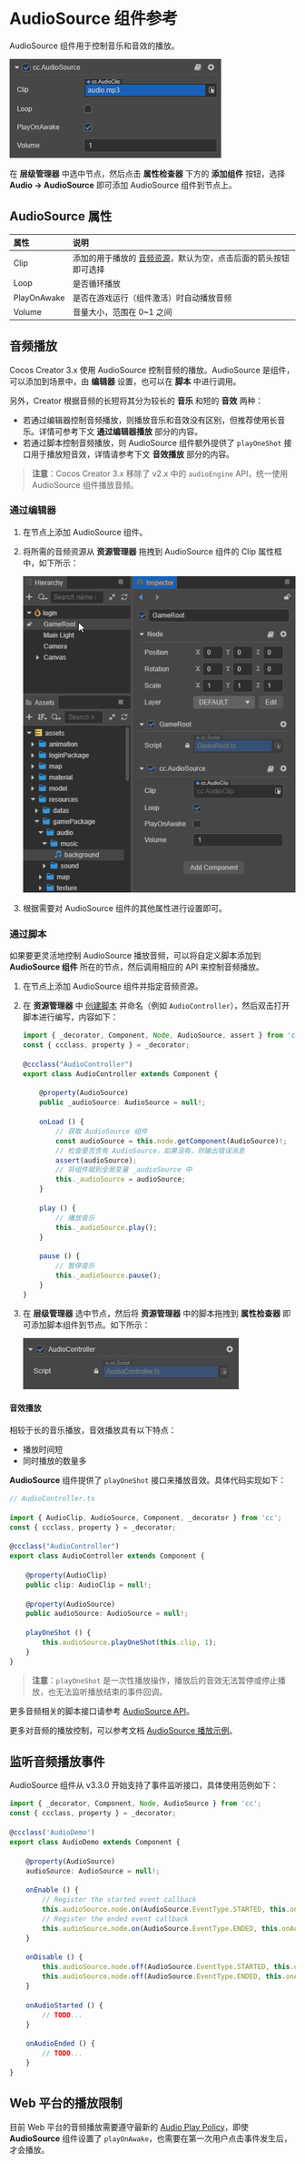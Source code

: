 # AudioSource 组件参考

AudioSource 组件用于控制音乐和音效的播放。

![audioSource](audio/audiosource.png)

在 **层级管理器** 中选中节点，然后点击 **属性检查器** 下方的 **添加组件** 按钮，选择 **Audio -> AudioSource** 即可添加 AudioSource 组件到节点上。

## AudioSource 属性

|属性            | 说明                    |
|:--            | :--                     |
|Clip           | 添加的用于播放的 [音频资源](../asset/audio.md)，默认为空，点击后面的箭头按钮即可选择      |
|Loop           | 是否循环播放              |
|PlayOnAwake    | 是否在游戏运行（组件激活）时自动播放音频 |
|Volume         | 音量大小，范围在 0~1 之间   |

## 音频播放

Cocos Creator 3.x 使用 AudioSource 控制音频的播放。AudioSource 是组件，可以添加到场景中，由 **编辑器** 设置，也可以在 **脚本** 中进行调用。

另外，Creator 根据音频的长短将其分为较长的 **音乐** 和短的 **音效** 两种：

- 若通过编辑器控制音频播放，则播放音乐和音效没有区别，但推荐使用长音乐。详情可参考下文 **通过编辑器播放** 部分的内容。
- 若通过脚本控制音频播放，则 AudioSource 组件额外提供了 `playOneShot` 接口用于播放短音效，详情请参考下文 **音效播放** 部分的内容。

> **注意**：Cocos Creator 3.x 移除了 v2.x 中的 `audioEngine` API，统一使用 AudioSource 组件播放音频。

### 通过编辑器

1. 在节点上添加 AudioSource 组件。

2. 将所需的音频资源从 **资源管理器** 拖拽到 AudioSource 组件的 Clip 属性框中，如下所示：

    ![audioClip](audio/audiocilp.gif)

3. 根据需要对 AudioSource 组件的其他属性进行设置即可。

### 通过脚本

如果要更灵活地控制 AudioSource 播放音频，可以将自定义脚本添加到 **AudioSource 组件** 所在的节点，然后调用相应的 API 来控制音频播放。

1. 在节点上添加 AudioSource 组件并指定音频资源。

2. 在 **资源管理器** 中 [创建脚本](../scripting/setup.md) 并命名（例如 `AudioController`），然后双击打开脚本进行编写，内容如下：

    ```typescript
    import { _decorator, Component, Node, AudioSource, assert } from 'cc';
    const { ccclass, property } = _decorator;

    @ccclass("AudioController")
    export class AudioController extends Component { 
    
        @property(AudioSource)
        public _audioSource: AudioSource = null!;

        onLoad () {
            // 获取 AudioSource 组件
            const audioSource = this.node.getComponent(AudioSource)!;
            // 检查是否含有 AudioSource，如果没有，则输出错误消息
            assert(audioSource);
            // 将组件赋到全局变量 _audioSource 中
            this._audioSource = audioSource;
        }

        play () {
            // 播放音乐
            this._audioSource.play();
        }

        pause () {
            // 暂停音乐
            this._audioSource.pause();
        }
    }
    ```

3. 在 **层级管理器** 选中节点，然后将 **资源管理器** 中的脚本拖拽到 **属性检查器** 即可添加脚本组件到节点。如下所示：

    ![audioSource](audio/audiocontroller.png)

#### 音效播放

相较于长的音乐播放，音效播放具有以下特点：

- 播放时间短
- 同时播放的数量多

**AudioSource** 组件提供了 `playOneShot` 接口来播放音效。具体代码实现如下：

```typescript
// AudioController.ts

import { AudioClip, AudioSource, Component, _decorator } from 'cc';
const { ccclass, property } = _decorator;

@ccclass("AudioController")
export class AudioController extends Component {     

    @property(AudioClip)
    public clip: AudioClip = null!;   

    @property(AudioSource)
    public audioSource: AudioSource = null!;

    playOneShot () {
        this.audioSource.playOneShot(this.clip, 1);
    }
}
```

> **注意**：`playOneShot` 是一次性播放操作，播放后的音效无法暂停或停止播放，也无法监听播放结束的事件回调。

更多音频相关的脚本接口请参考 [AudioSource API](__APIDOC__/zh/class/AudioSource)。

更多对音频的播放控制，可以参考文档 [AudioSource 播放示例](./audioExample.md)。

## 监听音频播放事件

AudioSource 组件从 v3.3.0 开始支持了事件监听接口，具体使用范例如下：

```typescript
import { _decorator, Component, Node, AudioSource } from 'cc';
const { ccclass, property } = _decorator;

@ccclass('AudioDemo')
export class AudioDemo extends Component {

    @property(AudioSource)
    audioSource: AudioSource = null!;

    onEnable () {
        // Register the started event callback
        this.audioSource.node.on(AudioSource.EventType.STARTED, this.onAudioStarted, this);
        // Register the ended event callback
        this.audioSource.node.on(AudioSource.EventType.ENDED, this.onAudioEnded, this);
    }

    onDisable () {
        this.audioSource.node.off(AudioSource.EventType.STARTED, this.onAudioStarted, this);
        this.audioSource.node.off(AudioSource.EventType.ENDED, this.onAudioEnded, this);
    }

    onAudioStarted () {
        // TODO...
    }

    onAudioEnded () {
        // TODO...
    }
}
```

## Web 平台的播放限制

目前 Web 平台的音频播放需要遵守最新的 [Audio Play Policy](https://www.chromium.org/audio-video/autoplay)，即使 **AudioSource** 组件设置了 `playOnAwake`，也需要在第一次用户点击事件发生后，才会播放。
